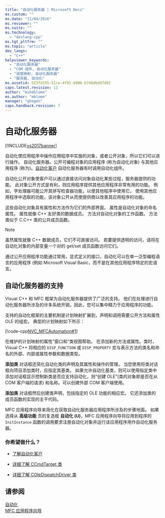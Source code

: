 ```yaml
---
title: "自动化服务器 | Microsoft Docs"
ms.custom: ""
ms.date: "11/04/2016"
ms.reviewer: ""
ms.suite: ""
ms.technology: 
  - "devlang-cpp"
ms.tgt_pltfrm: ""
ms.topic: "article"
dev_langs: 
  - "C++"
helpviewer_keywords: 
  - "自动化服务器"
  - "COM 组件, 自动化服务器"
  - "调度映射, 自动化服务器"
  - "服务器, 自动化"
ms.assetid: 523fd155-51ce-4f91-b986-b74bdbdd7d92
caps.latest.revision: 11
author: "mikeblome"
ms.author: "mblome"
manager: "ghogen"
caps.handback.revision: 7
---
```

# 自动化服务器
[!INCLUDE[vs2017banner](../assembler/inline/includes/vs2017banner.md)]

自动化使应用程序中操作应用程序中实施的对象，或者公开对象，所以它们可以进行操作。  自动化服务器。公开可编程对象的应用程序 \(称为自动化对象\) 与其他应用程序 \(称为\)。[自动化客户](../mfc/automation-clients.md) 自动化服务器有时调用自动化组件。  
  
 自动化公开对象使客户可以通过直接访问对象自动化某些过程，服务器提供的功能。  此对象公开方式是有利，则应用程序提供其他应用程序非常有用的功能。  例如，字处理器可能公开其拼写检查器功能，以使其他程序中使用它。  使用其他应用程序中选取的功能，该对象公开从而使提供商以改善其应用程序的功能。  
  
 这些自动化对象具有属性和方法作为它们的外部界面。  属性是自动化对象的命名属性。  属性就像 C\+\+ 友好类的数据成员。  方法对自动化对象的工作函数。  方法类似于 C.C\+\+ 类的公共成员函数。  
  
> [!NOTE]
>  虽然属性就像 C\+\+ 数据成员，它们不可直接访问。  若要提供透明的访问，请将在自动化对象的内部变量一个对的 get\/set 成员函数访问它们。  
  
 通过公开应用程序功能通过常用，显式定义的接口，自动化可以在单一泛型编程语言的应用程序 \(例如 Microsoft Visual Basic，而不是在其他应用程序特定的宏语言。  
  
##  <a name="_core_support_for_automation_servers"></a> 自动化服务器的支持  
 Visual C\+\+ 和 MFC 框架为自动化服务器提供了广泛的支持。  他们在处理进行自动化服务器所涉及的许多系统开销，因此，您可以集中精力于应用程序的功能。  
  
 支持的自动化框架的主要机制是计划映射扩展到，声明和调用需要公开方法和属性 OLE 的组宏。  典型的计划映射如下所示：  
  
 [!code-cpp[NVC_MFCAutomation#1](../mfc/codesnippet/CPP/automation-servers_1.cpp)]  
  
 在维护的计划映射的属性"窗口和"类视图帮助。  在添加新的方法或属性。类时，Visual C\+\+ 将相应的 `DISP_FUNCTION` 或 `DISP_PROPERTY` 宏与表示方法的类名和命名的外部、内部或属性参数和数据类型。  
  
 **添加类** 对话框还简化自动化类的声明及其属性和操作的管理。  当您使用将类对话框向项目添加类时，应指定其基类。  如果允许自动化基类，则可以使用指定类中添加对话框显示控制新类是否应支持自动化，则“创建 OLE”\(类的对象即是否在从 COM 客户端的请求\) 和名称。可以创建外部 COM 客户端使用。  
  
 **添加类** 对话框然后创建类声明，包括指定的 OLE 功能的相应宏。  它还添加类的成员函数的实现的主干代码。  
  
 MFC 应用程序向导来简化在获取自动化服务器应用程序所涉及的步骤地面。  如果选择从 **高级功能** 页的复选框 **自动化 \(U\)**，MFC 应用程序向导将应用到程序的 `InitInstance` 函数的调用要求注册自动化对象并运行该应用程序用作自动化服务器。  
  
### 你希望做什么？  
  
-   [了解自动化客户](../mfc/automation-clients.md)  
  
-   [详细了解 CCmdTarget 类](../mfc/reference/ccmdtarget-class.md)  
  
-   [详细了解 COleDispatchDriver 类](../mfc/reference/coledispatchdriver-class.md)  
  
## 请参阅  
 [自动化](../mfc/automation.md)   
 [MFC 应用程序向导](../mfc/reference/mfc-application-wizard.md)